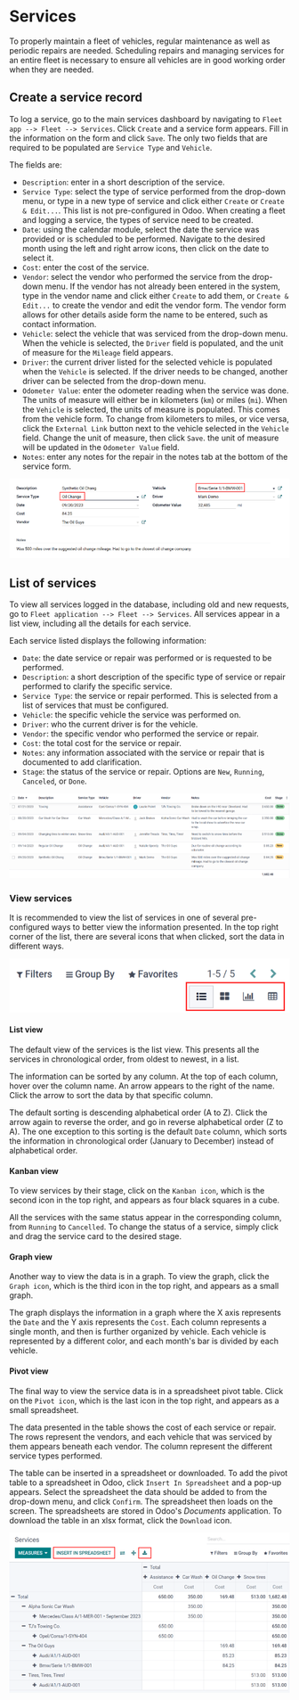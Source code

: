 # Services

To properly maintain a fleet of vehicles, regular maintenance as well as
periodic repairs are needed. Scheduling repairs and managing services
for an entire fleet is necessary to ensure all vehicles are in good
working order when they are needed.

## Create a service record

To log a service, go to the main services dashboard by navigating to
`Fleet app -->
Fleet --> Services`. Click `Create` and a service form appears. Fill in
the information on the form and click `Save`. The only two fields that
are required to be populated are `Service Type` and `Vehicle`.

The fields are:

- `Description`: enter in a short description of the service.
- `Service Type`: select the type of service performed from the
  drop-down menu, or type in a new type of service and click either
  `Create` or `Create & Edit...`. This list is not pre-configured in
  Odoo. When creating a fleet and logging a service, the types of
  service need to be created.
- `Date`: using the calendar module, select the date the service was
  provided or is scheduled to be performed. Navigate to the desired
  month using the left and right arrow icons, then click on the date to
  select it.
- `Cost`: enter the cost of the service.
- `Vendor`: select the vendor who performed the service from the
  drop-down menu. If the vendor has not already been entered in the
  system, type in the vendor name and click either `Create` to add them,
  or `Create & Edit...` to create the vendor and edit the vendor form.
  The vendor form allows for other details aside form the name to be
  entered, such as contact information.
- `Vehicle`: select the vehicle that was serviced from the drop-down
  menu. When the vehicle is selected, the `Driver` field is populated,
  and the unit of measure for the `Mileage` field appears.
- `Driver`: the current driver listed for the selected vehicle is
  populated when the `Vehicle` is selected. If the driver needs to be
  changed, another driver can be selected from the drop-down menu.
- `Odometer Value`: enter the odometer reading when the service was
  done. The units of measure will either be in kilometers (`km`) or
  miles (`mi`). When the `Vehicle` is selected, the units of measure is
  populated. This comes from the vehicle form. To change from kilometers
  to miles, or vice versa, click the `External Link` button next to the
  vehicle selected in the `Vehicle` field. Change the unit of measure,
  then click `Save`. the unit of measure will be updated in the
  `Odometer Value` field.
- `Notes`: enter any notes for the repair in the notes tab at the bottom
  of the service form.

<img src="service/new-service.png" class="align-center"
alt="Enter the information for a new service. The required fields are Service Type and Vehicle." />

## List of services

To view all services logged in the database, including old and new
requests, go to `Fleet application --> Fleet --> Services`. All services
appear in a list view, including all the details for each service.

Each service listed displays the following information:

- `Date`: the date service or repair was performed or is requested to be
  performed.
- `Description`: a short description of the specific type of service or
  repair performed to clarify the specific service.
- `Service Type`: the service or repair performed. This is selected from
  a list of services that must be configured.
- `Vehicle`: the specific vehicle the service was performed on.
- `Driver`: who the current driver is for the vehicle.
- `Vendor`: the specific vendor who performed the service or repair.
- `Cost`: the total cost for the service or repair.
- `Notes`: any information associated with the service or repair that is
  documented to add clarification.
- `Stage`: the status of the service or repair. Options are `New`,
  `Running`, `Canceled`, or `Done`.

<img src="service/services.png" class="align-center"
alt="The full list of services in the Odoo database." />

### View services

It is recommended to view the list of services in one of several
pre-configured ways to better view the information presented. In the top
right corner of the list, there are several icons that when clicked,
sort the data in different ways.

<img src="service/views.png" class="align-center"
alt="The icons in the top right corner than cn be clicked to present the information in
different ways." />

#### List view

The default view of the services is the list view. This presents all the
services in chronological order, from oldest to newest, in a list.

The information can be sorted by any column. At the top of each column,
hover over the column name. An arrow appears to the right of the name.
Click the arrow to sort the data by that specific column.

The default sorting is descending alphabetical order (A to Z). Click the
arrow again to reverse the order, and go in reverse alphabetical order
(Z to A). The one exception to this sorting is the default `Date`
column, which sorts the information in chronological order (January to
December) instead of alphabetical order.

#### Kanban view

To view services by their stage, click on the `Kanban icon`, which is
the second icon in the top right, and appears as four black squares in a
cube.

All the services with the same status appear in the corresponding
column, from `Running` to `Cancelled`. To change the status of a
service, simply click and drag the service card to the desired stage.

#### Graph view

Another way to view the data is in a graph. To view the graph, click the
`Graph icon`, which is the third icon in the top right, and appears as a
small graph.

The graph displays the information in a graph where the X axis
represents the `Date` and the Y axis represents the `Cost`. Each column
represents a single month, and then is further organized by vehicle.
Each vehicle is represented by a different color, and each month's bar
is divided by each vehicle.

#### Pivot view

The final way to view the service data is in a spreadsheet pivot table.
Click on the `Pivot icon`, which is the last icon in the top right, and
appears as a small spreadsheet.

The data presented in the table shows the cost of each service or
repair. The rows represent the vendors, and each vehicle that was
serviced by them appears beneath each vendor. The column represent the
different service types performed.

The table can be inserted in a spreadsheet or downloaded. To add the
pivot table to a spreadsheet in Odoo, click `Insert In Spreadsheet` and
a pop-up appears. Select the spreadsheet the data should be added to
from the drop-down menu, and click `Confirm`. The spreadsheet then loads
on the screen. The spreadsheets are stored in Odoo's *Documents*
application. To download the table in an
<span class="title-ref">xlsx</span> format, click the `Download` icon.

<img src="service/pivot.png" class="align-center"
alt="Download the pivot table to an xlsx file, or insert the data in a spreadsheet in Odoo&#39;s
Documents application." />
